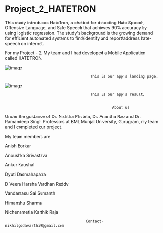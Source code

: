 # Project_2_HATETRON

This study introduces HateTron, a chatbot for detecting Hate Speech, Offensive Language, and Safe Speech  that achieves 90% accuracy by using logistic regression. The study's background is the growing demand for efficient automated systems to find/identify and report/address hate-speech on internet.

For my Project - 2. My team and I had developed a Mobile Application called HATETRON.

![image](https://github.com/SaiNikhil0904/Project_2_HATETRON/assets/98106917/8789f7ad-2ef2-4b32-867e-9821d0404abe)


                                           This is our app's landing page.


![image](https://github.com/SaiNikhil0904/Project_2_HATETRON/assets/98106917/0e2a8350-1132-47a1-b9c5-b94c74bcd1e3)


                                           This is our app's result.
                                           

                                                     About us
                                                  
Under the guidance of Dr. Nishtha Phutela, Dr. Anantha Rao and Dr. Ramandeep Singh Professors at BML Munjal University, Gurugram, my team and I completed our project.

My team members are 

Anish Borkar

Anoushka Srivastava

Ankur Kaushal

Dyuti Dasmahapatra

D Veera Harsha Vardhan Reddy

Vandamasu Sai Sumanth

Himanshu Sharma

Nichenametla Karthik Raja



                                         Contact-nikhilgodavarthi9@gmail.com

